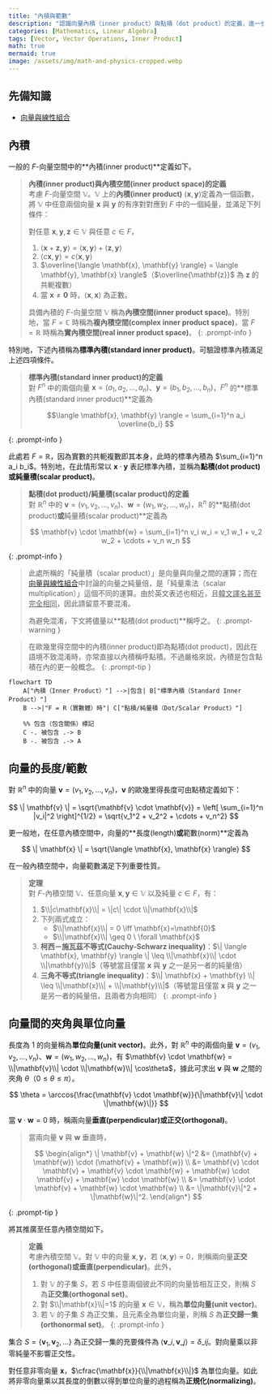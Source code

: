 ```yaml
---
title: "內積與範數"
description: "認識向量內積（inner product）與點積（dot product）的定義，進一步定義向量的長度/範數與兩向量的夾角，並整理柯西－施瓦茲不等式與三角不等式等基本性質。"
categories: [Mathematics, Linear Algebra]
tags: [Vector, Vector Operations, Inner Product]
math: true
mermaid: true
image: /assets/img/math-and-physics-cropped.webp
---
```


## 先備知識
- [向量與線性組合](/posts/vectors-and-linear-combinations/)

## 內積

一般的 $F$-向量空間中的**內積(inner product)**定義如下。

> **內積(inner product)與內積空間(inner product space)的定義**  
> 考慮 $F$-向量空間 $\mathbb{V}$。$\mathbb{V}$ 上的**內積(inner product)** $\langle \mathbf{x},\mathbf{y} \rangle$定義為一個函數，將 $\mathbb{V}$ 中任意兩個向量 $\mathbf{x}$ 與 $\mathbf{y}$ 的有序對對應到 $F$ 中的一個純量，並滿足下列條件：
>
> 對任意 $\mathbf{x},\mathbf{y},\mathbf{z} \in \mathbb{V}$ 與任意 $c \in F$，
> 1. $\langle \mathbf{x}+\mathbf{z}, \mathbf{y} \rangle = \langle \mathbf{x}, \mathbf{y} \rangle + \langle \mathbf{z}, \mathbf{y} \rangle$
> 2. $\langle c\mathbf{x}, \mathbf{y} \rangle = c \langle \mathbf{x}, \mathbf{y} \rangle$
> 3. $\overline{\langle \mathbf{x}, \mathbf{y} \rangle} = \langle \mathbf{y}, \mathbf{x} \rangle$（$\overline{\mathbf{z}}$ 為 $\mathbf{z}$ 的共軛複數）
> 4. 當 $\mathbf{x} \neq \mathbf{0}$ 時，$\langle \mathbf{x}, \mathbf{x} \rangle$ 為正數。
>
> 具備內積的 $F$-向量空間 $\mathbb{V}$ 稱為**內積空間(inner product space)**。特別地，當 $F=\mathbb{C}$ 時稱為**複內積空間(complex inner product space)**，當 $F=\mathbb{R}$ 時稱為**實內積空間(real inner product space)**。
{: .prompt-info }

特別地，下述內積稱為**標準內積(standard inner product)**。可驗證標準內積滿足上述四項條件。

> **標準內積(standard inner product)的定義**  
> 對 $F^n$ 中的兩個向量 $\mathbf{x}=(a_1, a_2, \dots, a_n)$、$\mathbf{y}=(b_1, b_2, \dots, b_n)$，$F^n$ 的**標準內積(standard inner product)**定義為
>
> $$\langle \mathbf{x}, \mathbf{y} \rangle = \sum_{i=1}^n a_i \overline{b_i} $$
>
{: .prompt-info }

此處若 $F=\mathbb{R}$，因為實數的共軛複數即其本身，此時的標準內積為 $\sum_{i=1}^n a_i b_i$。特別地，在此情形常以 $\mathbf{x} \cdot \mathbf{y}$ 表記標準內積，並稱為**點積(dot product)**或**純量積(scalar product)**。

> **點積(dot product)/純量積(scalar product)的定義**  
> 對 $\mathbb{R}^n$ 中的 $\mathbf{v}=(v_1, v_2, \dots, v_n)$、$\mathbf{w}=(w_1, w_2, \dots, w_n)$，$\mathbb{R}^n$ 的**點積(dot product)**或**純量積(scalar product)**定義為
>
> $$ \mathbf{v} \cdot \mathbf{w} = \sum_{i=1}^n v_i w_i = v_1 w_1 + v_2 w_2 + \cdots + v_n w_n $$
> 
{: .prompt-info }

> 此處所稱的「純量積（scalar product）」是向量與向量之間的運算；而在[向量與線性組合](/posts/vectors-and-linear-combinations/)中討論的向量之純量倍，是「純量乘法（scalar multiplication）」這個不同的運算。由於英文表述也相近，且<u>韓文譯名甚至完全相同</u>，因此請留意不要混淆。
>
> 為避免混淆，下文將儘量以**點積(dot product)**稱呼之。
{: .prompt-warning }

> 在歐幾里得空間中的內積(inner product)即為點積(dot product)，因此在語境不致混淆時，亦常直接以內積稱呼點積。不過嚴格來說，內積是包含點積在內的更一般概念。
{: .prompt-tip }

```mermaid
flowchart TD
    A["內積（Inner Product）"] -->|包含| B["標準內積（Standard Inner Product）"]
    B -->|"F = R（實數體）時"| C["點積/純量積（Dot/Scalar Product）"]

    %% 包含（包含關係）標記
    C -. 被包含 .-> B
    B -. 被包含 .-> A
```

## 向量的長度/範數

對 $\mathbb{R}^n$ 中的向量 $\mathbf{v}=(v_1, v_2, \dots, v_n)$，$\mathbf{v}$ 的歐幾里得長度可由點積定義如下：

$$ \| \mathbf{v} \| = \sqrt{\mathbf{v} \cdot \mathbf{v}} = \left[ \sum_{i=1}^n |v_i|^2 \right]^{1/2} = \sqrt{v_1^2 + v_2^2 + \cdots + v_n^2} $$

更一般地，在任意內積空間中，向量的**長度(length)**或**範數(norm)**定義為

$$ \| \mathbf{x} \| = \sqrt{\langle \mathbf{x}, \mathbf{x} \rangle} $$

在一般內積空間中，向量範數滿足下列重要性質。

> **定理**  
> 對 $F$-內積空間 $\mathbb{V}$、任意向量 $\mathbf{x}, \mathbf{y} \in \mathbb{V}$ 以及純量 $c \in F$，有：
> 1. $\\|c\mathbf{x}\\| = \|c\| \cdot \\|\mathbf{x}\\|$
> 2. 下列兩式成立：
>    - $\\|\mathbf{x}\\| = 0 \iff \mathbf{x}=\mathbf{0}$
>    - $\\|\mathbf{x}\\| \geq 0 \ \forall \mathbf{x}$
> 3. **柯西－施瓦茲不等式(Cauchy-Schwarz inequality)**：$\| \langle \mathbf{x}, \mathbf{y} \rangle \| \leq \\|\mathbf{x}\\| \cdot \\|\mathbf{y}\\|$（等號當且僅當 $\mathbf{x}$ 與 $\mathbf{y}$ 之一是另一者的純量倍）
> 4. **三角不等式(triangle inequality)**：$\\| \mathbf{x} + \mathbf{y} \\| \leq \\|\mathbf{x}\\| + \\|\mathbf{y}\\|$（等號當且僅當 $\mathbf{x}$ 與 $\mathbf{y}$ 之一是另一者的純量倍，且兩者方向相同）
{: .prompt-info }

## 向量間的夾角與單位向量

長度為 1 的向量稱為**單位向量(unit vector)**。此外，對 $\mathbb{R}^n$ 中的兩個向量 $\mathbf{v}=(v_1, v_2, \dots, v_n)$、$\mathbf{w}=(w_1, w_2, \dots, w_n)$，有 $\mathbf{v} \cdot \mathbf{w} = \\|\mathbf{v}\\| \cdot \\|\mathbf{w}\\| \cos\theta$，據此可求出 $\mathbf{v}$ 與 $\mathbf{w}$ 之間的夾角 $\theta$（$0 \leq \theta \leq \pi$）。

$$ \theta = \arccos{\frac{\mathbf{v} \cdot \mathbf{w}}{\|\mathbf{v}\| \cdot \|\mathbf{w}\|}} $$

當 $\mathbf{v} \cdot \mathbf{w} = 0$ 時，稱兩向量**垂直(perpendicular)**或**正交(orthogonal)**。

> 當兩向量 $\mathbf{v}$ 與 $\mathbf{w}$ 垂直時，
>
> $$ \begin{align*}
> \| \mathbf{v} + \mathbf{w} \|^2 &= (\mathbf{v} + \mathbf{w}) \cdot (\mathbf{v} + \mathbf{w}) \\
> &= \mathbf{v} \cdot \mathbf{v} + \mathbf{v} \cdot \mathbf{w} + \mathbf{w} \cdot \mathbf{v} + \mathbf{w} \cdot \mathbf{w} \\
> &= \mathbf{v} \cdot \mathbf{v} + \mathbf{w} \cdot \mathbf{w} \\
> &= \|\mathbf{v}\|^2 + \|\mathbf{w}\|^2.
> \end{align*} $$
>
{: .prompt-tip }

將其推廣至任意內積空間如下。

> **定義**  
> 考慮內積空間 $\mathbb{V}$。對 $\mathbb{V}$ 中的向量 $\mathbf{x}, \mathbf{y}$，若 $\langle \mathbf{x}, \mathbf{y} \rangle = 0$，則稱兩向量**正交(orthogonal)**或**垂直(perpendicular)**。此外，
> 1. 對 $\mathbb{V}$ 的子集 $S$，若 $S$ 中任意兩個彼此不同的向量皆相互正交，則稱 $S$ 為**正交集(orthogonal set)**。
> 2. 對 $\\|\mathbf{x}\\|=1$ 的向量 $\mathbf{x} \in \mathbb{V}$，稱為**單位向量(unit vector)**。
> 3. 若 $\mathbb{V}$ 的子集 $S$ 為正交集，且元素全為單位向量，則稱 $S$ 為**正交歸一集(orthonormal set)**。
{: .prompt-info }

集合 $S = \{ \mathbf{v}_1, \mathbf{v}_2, \dots \}$ 為正交歸一集的充要條件為 $\langle \mathbf{v}\_i, \mathbf{v}\_j \rangle = \delta\_{ij}$。對向量乘以非零純量不影響正交性。

對任意非零向量 $\mathbf{x}$，$\cfrac{\mathbf{x}}{\\|\mathbf{x}\\|}$ 為單位向量。如此將非零向量乘以其長度的倒數以得到單位向量的過程稱為**正規化(normalizing)**。
